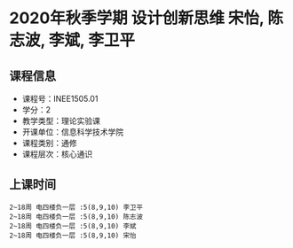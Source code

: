 # 2020年秋季学期 设计创新思维 宋怡, 陈志波, 李斌, 李卫平






## 课程信息

- 课程号：INEE1505.01
- 学分：2
- 教学类型：理论实验课
- 开课单位：信息科学技术学院
- 课程类别：通修
- 课程层次：核心通识

## 上课时间

```
2~18周 电四楼负一层 :5(8,9,10) 李卫平
2~18周 电四楼负一层 :5(8,9,10) 陈志波
2~18周 电四楼负一层 :5(8,9,10) 李斌
2~18周 电四楼负一层 :5(8,9,10) 宋怡
```

